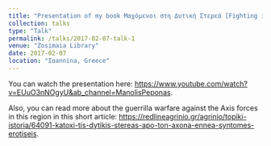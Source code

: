 ```yaml
---
title: "Presentation of my book Μαχόμενοι στη Δυτική Στερεά [Fighting in Western Greece]"
collection: talks
type: "Talk"
permalink: /talks/2017-02-07-talk-1
venue: "Zosimaia Library"
date: 2017-02-07
location: "Ioannina, Greece"
---
```


You can watch the presentation here: https://www.youtube.com/watch?v=EUuO3nNOgyU&ab_channel=ManolisPeponas.

Also, you can read more about the guerrilla warfare against the Axis forces in this region in this short article: https://redlineagrinio.gr/agrinio/topiki-istoria/64091-katoxi-tis-dytikis-stereas-apo-ton-axona-ennea-syntomes-erotiseis. 
